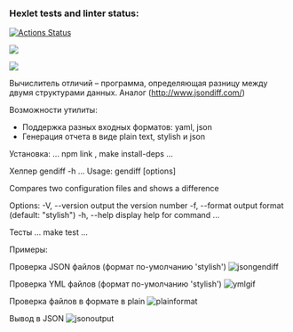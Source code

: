 ### Hexlet tests and linter status:
[![Actions Status](https://github.com/qqqrqq/frontend-project-lvl2/workflows/hexlet-check/badge.svg)](https://github.com/qqqrqq/frontend-project-lvl2/actions)

<a href="https://codeclimate.com/github/qqqrqq/frontend-project-lvl2/maintainability"><img src="https://api.codeclimate.com/v1/badges/9fff76ae12a7da21befd/maintainability" /></a>

<a href="https://codeclimate.com/github/qqqrqq/frontend-project-lvl2/test_coverage"><img src="https://api.codeclimate.com/v1/badges/9fff76ae12a7da21befd/test_coverage" /></a>

Вычислитель отличий – программа, определяющая разницу между двумя структурами данных. Аналог (http://www.jsondiff.com/) 

Возможности утилиты:
- Поддержка разных входных форматов: yaml, json
- Генерация отчета в виде plain text, stylish и json

Установка:
...
npm link , make install-deps
...

Хелпер gendiff -h
...
Usage: gendiff [options] <filepath1> <filepath2>

Compares two configuration files and shows a difference

Options:
  -V, --version        output the version number
  -f, --format <type>  output format (default: "stylish")
  -h, --help           display help for command
...

Тесты 
...
make test
...

Примеры:

Проверка JSON файлов (формат по-умолчанию 'stylish')
![jsongendiff](https://user-images.githubusercontent.com/107568622/178847921-48fcd792-9caa-44d5-abc6-f42f06570b70.gif)

Проверка YML файлов (формат по-умолчанию 'stylish')
![ymlgif](https://user-images.githubusercontent.com/107568622/178847949-23039ceb-8bc6-4bbe-8832-7434dd386989.gif)

Проверка файлов в формате в plain
![plainformat](https://user-images.githubusercontent.com/107568622/178847974-58cd9e0c-8683-42d1-ab6b-bd8ac9b01844.gif)

Вывод в JSON
![jsonoutput](https://user-images.githubusercontent.com/107568622/178848039-c1701ed4-42e0-4e73-9caf-181786f6c765.gif)



